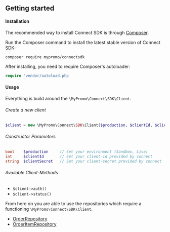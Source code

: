 ## Getting started

#### Installation
The recommended way to install Connect SDK is through [Composer][Composer].

Run the Composer command to install the latest stable version of Connect SDK:

```
composer require mypromo/connectsdk
```

After installing, you need to require Composer's autoloader:

```php
require 'vendor/autoload.php
```
#### Usage

Everything is build around the `\MyPromo\Connect\SDK\Client`.

###### Create a new client

```php
$client = new \MyPromo\Connect\SDK\Client($production, $clientId, $clientSecret)
```
###### Constructor Parameters
```php
bool    $production     // Set your environment (Sandbox, Live)
int     $clientId       // Set your client-id provided by connect
string  $clientSecret   // Set your client-secret provided by connect
```
###### Available Client-Methods
- `$client->auth()`
- `$client->status()`

From here on you are able to use the repositories which require a functioning `\MyPromo\Connect\SDK\Client`.

- [OrderRepository][orderRepository]
- [OrderItemRepository][orderItemRepository]


[Composer]: https://getcomposer.org/
[orderRepository]: Repositories/OrderRepository.md
[orderItemRepository]: Repositories/OrderItemRepository.md
